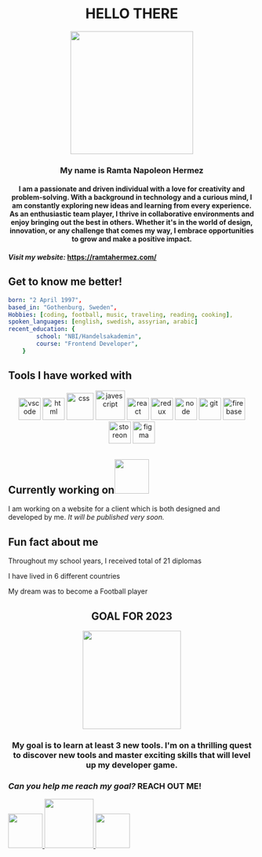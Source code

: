<div id="header" align="center">
    <h1>HELLO THERE</h1>
  <img src="https://github.com/RHermez10/RHermez10/assets/91664648/9d94d5cd-cf55-4b34-9b5a-806b38b6cb5a" width="250"/>
  <h3>My name is Ramta Napoleon Hermez </h3>
  <h4>I am a passionate and driven individual with a love for creativity and problem-solving.
    With a background in technology and a curious mind, I am constantly exploring new ideas and learning from every experience. As an enthusiastic team player, I thrive in collaborative environments and enjoy bringing out the best in others. Whether it's in the world of design, innovation, or any challenge that comes my way, I embrace opportunities to grow and make a positive impact. </h4> 
</div>

  #### _Visit my website:_  https://ramtahermez.com/

## Get to know me better!
```yaml
born: "2 April 1997",
based_in: "Gothenburg, Sweden",
Hobbies: [coding, football, music, traveling, reading, cooking],
spoken_languages: [english, swedish, assyrian, arabic]
recent_education: {
        school: "NBI/Handelsakademin",
        course: "Frontend Developer",
    }
```
  
## Tools I have worked with
<p align="center">
<img src="https://cdn.jsdelivr.net/gh/devicons/devicon/icons/vscode/vscode-original.svg" alt="vscode" width="45" height="45"/>
      <img src="https://cdn-icons-png.flaticon.com/512/732/732212.png" alt="html" width="45" height="45"/>
  <img src="https://img-resize-cdn.joshmartin.ch/768x0%2Cc3537b9f46b5f6055fbc8b4cd03b6b2cc63fc2eefd3d8cd9f0c9f99a5933e496/https://joshmartin.ch/app/uploads/2017/10/css3.svg" alt="css" width="55" height="55"/>
   <img src="https://pluralsight2.imgix.net/paths/images/javascript-542e10ea6e.png" alt="javescript" width="60" height="60"/>
<img src="https://upload.wikimedia.org/wikipedia/commons/thumb/a/a7/React-icon.svg/1150px-React-icon.svg.png" alt="react" width="45" height="45"/>
<img src="https://bendyworks.com/assets/images/blog/2020-05-04-ionic-react-and-redux-74ed1080.png" alt="redux" width="45" height="45"/>
  <img src="https://images.g2crowd.com/uploads/product/image/large_detail/large_detail_f0b606abb6d19089febc9faeeba5bc05/nodejs-development-services.png" alt="node" width="45" height="45" />
      <img src="https://git-scm.com/images/logos/downloads/Git-Icon-1788C.png" alt="git" width="45" height="45"/>
            <img src="https://miro.medium.com/v2/resize:fit:300/1*R4c8lHBHuH5qyqOtZb3h-w.png" alt="firebase" width="45" height="45"/>
             <img src="https://avatars.githubusercontent.com/u/50117058?s=280&v=4" alt="storeon" width="45" height="45"/>
              <img src="https://cdn2.downdetector.com/static/uploads/logo/figma2.png" alt="figma" width="45" height="45"/>


</p>


<div>
    <h2>Currently working on<img src="https://github.com/RHermez10/RHermez10/assets/91664648/a28786a3-2b8a-466b-b4b7-d4a0d5676cc6" width="70"/> </h3> 
</div>

I am working on a website for a client which is both designed and developed by me. _It will be published very soon._ 

## Fun fact about me

Throughout my school years, I received total of 21 diplomas

I have lived in 6 different countries 

My dream was to become a Football player 

<div align="center">
    <h2>GOAL FOR 2023</h1>
  <img src="https://github.com/RHermez10/RHermez10/assets/91664648/ae198b42-2101-44b4-b498-0f63e933baae" width="200"/>
  <h3>My goal is to learn at least 3 new tools. I'm on a thrilling quest to discover new tools and master exciting skills that will level up my developer game.</h4>

</div>

###  _Can you help me reach my goal?_ REACH OUT ME! 

<a href="https://www.instagram.com/ramtahermez/" target="_blank">
  <img height="70" src="https://upload.wikimedia.org/wikipedia/commons/thumb/5/58/Instagram-Icon.png/800px-Instagram-Icon.png"/>
</a>
<a href="https://www.linkedin.com/in/ramta-napoleon-hermez-28738b239/" target="_blank">
  <img height="100" src="https://static.vecteezy.com/system/resources/previews/018/930/587/original/linkedin-logo-linkedin-icon-transparent-free-png.png"/>
</a>
<a href="mailto:ramta97@hotmail.com">
  <img height="70" src="https://upload.wikimedia.org/wikipedia/commons/thumb/d/df/Microsoft_Office_Outlook_%282018%E2%80%93present%29.svg/1200px-Microsoft_Office_Outlook_%282018%E2%80%93present%29.svg.png"/>
</a>


